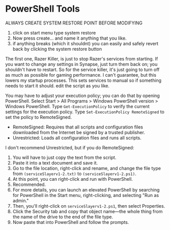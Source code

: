 # PowerShell Tools

ALWAYS CREATE SYSTEM RESTORE POINT BEFORE MODIFYING 
1. click on start menu type system restore
2. Now press create... and name it anything that you like.
3. if anything breaks (which it shouldnt) you can easily and safely revert back by clicking the system restore button

The first one, Razer Killer, is just to stop Razer's services from starting. 
If you want to change any settings in Synapse, just turn them back on; 
you shouldn't have to restart. 
So for the service killer, it's just going to turn off as much as possible for gaming performance. 
I can't guarantee, but this lowers my startup processes. 
This sets services to manual so if something needs to start it should. 
edit the script as you like.

You may have to adjust your execution policy; you can do that by opening PowerShell. Select Start > All Programs > Windows PowerShell version > Windows PowerShell. Type `Get-ExecutionPolicy` to verify the current settings for the execution policy. Type `Set-ExecutionPolicy RemoteSigned` to set the policy to RemoteSigned.

- RemoteSigned: Requires that all scripts and configuration files downloaded from the Internet be signed by a trusted publisher.
- Unrestricted: Loads all configuration files and runs all scripts.

I don't recommend Unrestricted, but if you do RemoteSigned:
1. You will have to just copy the text from the script.
2. Paste it into a text document and save it.
3. Go to the file location, right-click and rename, and change the file type from `(serviceSlayerv1-2.txt)` to `(serviceSlayerv1-2.ps1)`.
4. At this point, you can right-click and run with PowerShell.
5. Recommended.
6. For more details, you can launch an elevated PowerShell by searching for PowerShell in the Start menu, right-clicking, and selecting "Run as admin."
7. Then, you'll right-click on `serviceSlayerv1-2.ps1`, then select Properties.
8. Click the Security tab and copy that object name—the whole thing from the name of the drive to the end of the file type.
9. Now paste that into PowerShell and follow the prompts.
